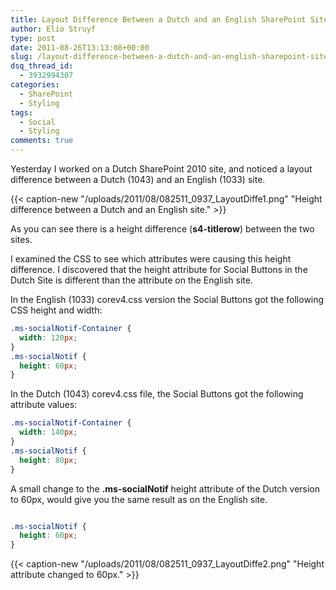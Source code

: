 ```yaml
---
title: Layout Difference Between a Dutch and an English SharePoint Site
author: Elio Struyf
type: post
date: 2011-08-26T13:13:08+00:00
slug: /layout-difference-between-a-dutch-and-an-english-sharepoint-site/
dsq_thread_id:
  - 3932994307
categories:
  - SharePoint
  - Styling
tags:
  - Social
  - Styling
comments: true
---
```


Yesterday I worked on a Dutch SharePoint 2010 site, and noticed a layout difference between a Dutch (1043) and an English (1033) site.

{{< caption-new "/uploads/2011/08/082511_0937_LayoutDiffe1.png" "Height difference between a Dutch and an English site." >}}

As you can see there is a height difference (**s4-titlerow**) between the two sites.

I examined the CSS to see which attributes were causing this height difference. I discovered that the height attribute for Social Buttons in the Dutch Site is different than the attribute on the English site.

In the English (1033) corev4.css version the Social Buttons got the following CSS height and width:


```css
.ms-socialNotif-Container {
  width: 120px;
}
.ms-socialNotif {
  height: 60px;
}
```


In the Dutch (1043) corev4.css file, the Social Buttons got the following attribute values:


```css
.ms-socialNotif-Container {
  width: 140px;
}
.ms-socialNotif {
  height: 80px;
}
```


A small change to the **.ms-socialNotif** height attribute of the Dutch version to 60px, would give you the same result as on the English site.


```css

.ms-socialNotif {
  height: 60px;
}
```


{{< caption-new "/uploads/2011/08/082511_0937_LayoutDiffe2.png" "Height attribute changed to 60px." >}}